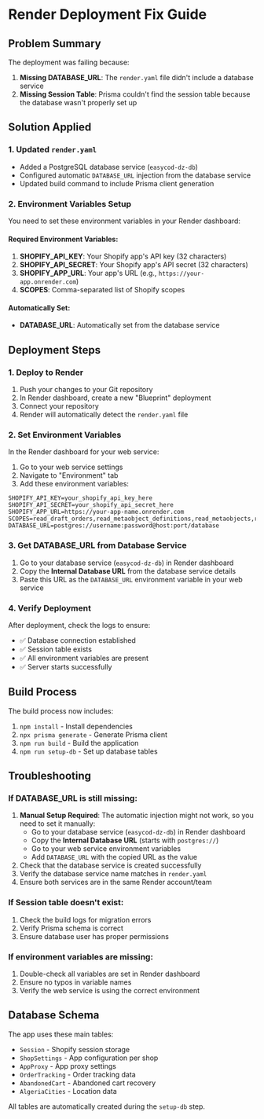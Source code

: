 # Render Deployment Fix Guide

## Problem Summary
The deployment was failing because:
1. **Missing DATABASE_URL**: The `render.yaml` file didn't include a database service
2. **Missing Session Table**: Prisma couldn't find the session table because the database wasn't properly set up

## Solution Applied

### 1. Updated `render.yaml`
- Added a PostgreSQL database service (`easycod-dz-db`)
- Configured automatic `DATABASE_URL` injection from the database service
- Updated build command to include Prisma client generation

### 2. Environment Variables Setup
You need to set these environment variables in your Render dashboard:

#### Required Environment Variables:
1. **SHOPIFY_API_KEY**: Your Shopify app's API key (32 characters)
2. **SHOPIFY_API_SECRET**: Your Shopify app's API secret (32 characters)  
3. **SHOPIFY_APP_URL**: Your app's URL (e.g., `https://your-app.onrender.com`)
4. **SCOPES**: Comma-separated list of Shopify scopes

#### Automatically Set:
- **DATABASE_URL**: Automatically set from the database service

## Deployment Steps

### 1. Deploy to Render
1. Push your changes to your Git repository
2. In Render dashboard, create a new "Blueprint" deployment
3. Connect your repository
4. Render will automatically detect the `render.yaml` file

### 2. Set Environment Variables
In the Render dashboard for your web service:

1. Go to your web service settings
2. Navigate to "Environment" tab
3. Add these environment variables:

```
SHOPIFY_API_KEY=your_shopify_api_key_here
SHOPIFY_API_SECRET=your_shopify_api_secret_here
SHOPIFY_APP_URL=https://your-app-name.onrender.com
SCOPES=read_draft_orders,read_metaobject_definitions,read_metaobjects,read_online_store_pages,read_orders,read_products,write_draft_orders,write_metaobject_definitions,write_metaobjects,write_online_store_pages,write_orders,write_products
DATABASE_URL=postgres://username:password@host:port/database
```

### 3. Get DATABASE_URL from Database Service
1. Go to your database service (`easycod-dz-db`) in Render dashboard
2. Copy the **Internal Database URL** from the database service details
3. Paste this URL as the `DATABASE_URL` environment variable in your web service

### 4. Verify Deployment
After deployment, check the logs to ensure:
- ✅ Database connection established
- ✅ Session table exists
- ✅ All environment variables are present
- ✅ Server starts successfully

## Build Process
The build process now includes:
1. `npm install` - Install dependencies
2. `npx prisma generate` - Generate Prisma client
3. `npm run build` - Build the application
4. `npm run setup-db` - Set up database tables

## Troubleshooting

### If DATABASE_URL is still missing:
1. **Manual Setup Required**: The automatic injection might not work, so you need to set it manually:
   - Go to your database service (`easycod-dz-db`) in Render dashboard
   - Copy the **Internal Database URL** (starts with `postgres://`)
   - Go to your web service environment variables
   - Add `DATABASE_URL` with the copied URL as the value
2. Check that the database service is created successfully
3. Verify the database service name matches in `render.yaml`
4. Ensure both services are in the same Render account/team

### If Session table doesn't exist:
1. Check the build logs for migration errors
2. Verify Prisma schema is correct
3. Ensure database user has proper permissions

### If environment variables are missing:
1. Double-check all variables are set in Render dashboard
2. Ensure no typos in variable names
3. Verify the web service is using the correct environment

## Database Schema
The app uses these main tables:
- `Session` - Shopify session storage
- `ShopSettings` - App configuration per shop
- `AppProxy` - App proxy settings
- `OrderTracking` - Order tracking data
- `AbandonedCart` - Abandoned cart recovery
- `AlgeriaCities` - Location data

All tables are automatically created during the `setup-db` step.
